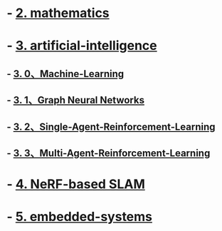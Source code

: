 <!-- # -  [1. philosophy](https://github.com/fczhang0606/philosophy) -->


# -  [2. mathematics](https://github.com/fczhang0606/mathematics)


# -  [3. artificial-intelligence](https://github.com/fczhang0606/artificial-intelligence)
## -  [3. 0、Machine-Learning](https://github.com/fczhang0606/3.0-Machine-Learning)
## -  [3. 1、Graph Neural Networks](https://github.com/fczhang0606/Graph-Neural-Networks)
## -  [3. 2、Single-Agent-Reinforcement-Learning](https://github.com/fczhang0606/Single-Agent-Reinforcement-Learning)
## -  [3. 3、Multi-Agent-Reinforcement-Learning](https://github.com/fczhang0606/Multi-Agent-Reinforcement-Learning)


# -  [4. NeRF-based SLAM](https://github.com/fczhang0606/embedded-systems)


# -  [5. embedded-systems](https://github.com/fczhang0606/embedded-systems)

